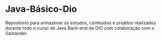 # Java-Básico-Dio
Repositório para armazenar os estudos, conteúdos e projetos realizados durante todo o curso de Java Back-end da DIO com colaboração com o Santander
